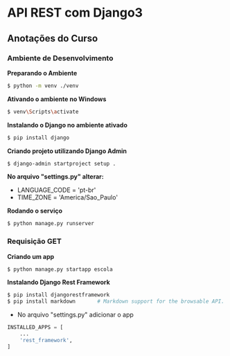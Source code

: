 # API REST com Django3

## Anotações do Curso

### Ambiente de Desenvolvimento

**Preparando o Ambiente**

```bash
$ python -m venv ./venv
```

**Ativando o ambiente no Windows**
```bash
$ venv\Scripts\activate
```

**Instalando o Django no ambiente ativado**
```bash
$ pip install django
```

**Criando projeto utilizando Django Admin**
```bash
$ django-admin startproject setup .
```
**No arquivo "settings.py" alterar:**
* LANGUAGE_CODE = 'pt-br'
* TIME_ZONE = 'America/Sao_Paulo'

**Rodando o serviço**
```bash
$ python manage.py runserver
```

### Requisição GET

**Criando um app**
```bash
$ python manage.py startapp escola
```

**Instalando Django Rest Framework**
```bash
$ pip install djangorestframework
$ pip install markdown       # Markdown support for the browsable API.
```

* No arquivo "settings.py" adicionar o app

```python
INSTALLED_APPS = [
    ...
    'rest_framework',
]
```

